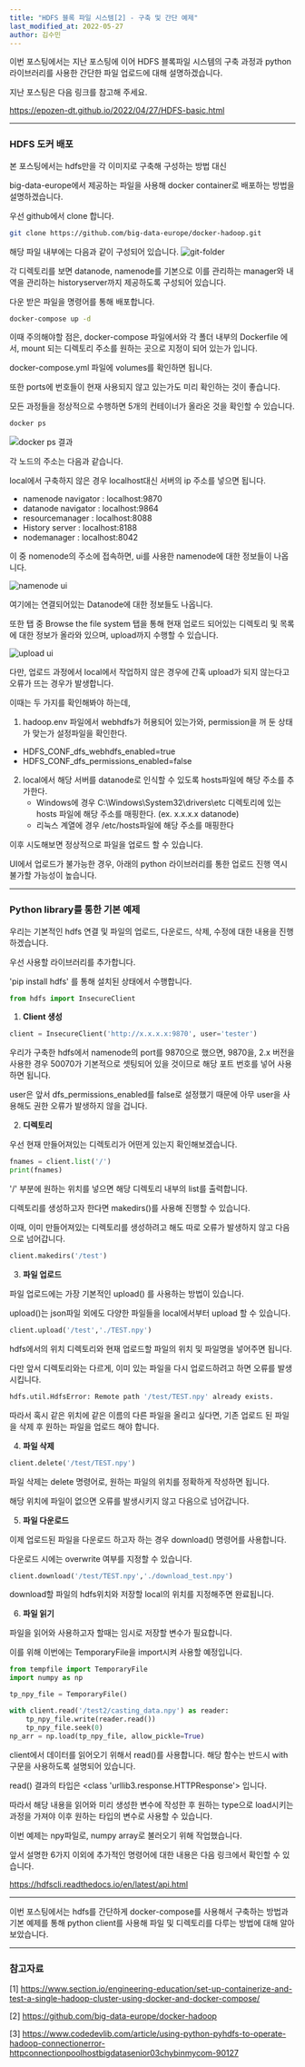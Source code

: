 ```yaml
---
title: "HDFS 블록 파일 시스템[2] - 구축 및 간단 예제"
last_modified_at: 2022-05-27
author: 김수민
---
```


이번 포스팅에서는 지난 포스팅에 이어 HDFS 블록파일 시스템의 구축 과정과 python 라이브러리를 사용한 간단한 파일 업로드에 대해 설명하겠습니다.

지난 포스팅은 다음 링크를 참고해 주세요.

https://epozen-dt.github.io/2022/04/27/HDFS-basic.html

---

### HDFS 도커 배포

본 포스팅에서는 hdfs만을 각 이미지로 구축해 구성하는 방법 대신

big-data-europe에서 제공하는 파일을 사용해 docker container로 배포하는 방법을 설명하겠습니다.

우선 github에서 clone 합니다.

```bash
git clone https://github.com/big-data-europe/docker-hadoop.git
```

해당 파일 내부에는 다음과 같이 구성되어 있습니다.
![git-folder](https://user-images.githubusercontent.com/87166420/170618964-c258553a-8df8-461e-ba1d-b73f8369edd0.PNG)

각 디렉토리를 보면 datanode, namenode를 기본으로 이를 관리하는 manager와 내역을 관리하는 historyserver까지 제공하도록 구성되어 있습니다.



다운 받은 파일을 명령어를 통해 배포합니다.

```bash
docker-compose up -d
```

이때 주의해야할 점은, docker-compose 파일에서와 각 폴더 내부의 Dockerfile 에서, mount 되는 디렉토리 주소를 원하는 곳으로 지정이 되어 있는가 입니다.

docker-compose.yml 파일에 volumes를 확인하면 됩니다. 

또한 ports에 번호들이 현재 사용되지 않고 있는가도 미리 확인하는 것이 좋습니다.



모든 과정들을 정상적으로 수행하면 5개의 컨테이너가 올라온 것을 확인할 수 있습니다.

```bash
docker ps
```

![docker ps 결과](https://user-images.githubusercontent.com/87166420/170619022-8d5dd3d8-408b-4e18-8345-1f449624c1ff.PNG)


각 노드의 주소는 다음과 같습니다.

 local에서 구축하지 않은 경우 localhost대신 서버의 ip 주소를 넣으면 됩니다.

- namenode navigator : localhost:9870
- datanode navigator : localhost:9864
- resourcemanager : localhost:8088
- History server : localhost:8188
- nodemanager : localhost:8042 



이 중 nomenode의 주소에 접속하면, ui를 사용한 namenode에 대한 정보들이 나옵니다.

![namenode ui](https://user-images.githubusercontent.com/87166420/170619053-eeb9177f-ed67-439e-a1d6-a7f340cfe778.PNG)



여기에는 연결되어있는 Datanode에 대한 정보들도 나옵니다.

또한 탭 중 Browse the file system 탭을 통해 현재 업로드 되어있는 디렉토리 및 목록에 대한 정보가 올라와 있으며, upload까지 수행할 수 있습니다.

![upload ui](https://user-images.githubusercontent.com/87166420/170619072-6cf74326-dadd-4d7f-8612-2ca9f3257a98.PNG)


다만, 업로드 과정에서 local에서 작업하지 않은 경우에 간혹 upload가 되지 않는다고 오류가 뜨는 경우가 발생합니다.

이때는 두 가지를 확인해봐야 하는데,

1.  hadoop.env 파일에서 webhdfs가 허용되어 있는가와, permission을 꺼 둔 상태가 맞는가 설정파일을 확인한다.
   - HDFS_CONF_dfs_webhdfs_enabled=true
   - HDFS_CONF_dfs_permissions_enabled=false
2. local에서 해당 서버를 datanode로 인식할 수 있도록 hosts파일에 해당 주소를 추가한다.
   - Windows에 경우 C:\Windows\System32\drivers\etc 디렉토리에 있는 hosts 파일에 해당 주소를 매핑한다. (ex. x.x.x.x	datanode)
   - 리눅스 계열에 경우 /etc/hosts파일에 해당 주소를 매핑한다

이후 시도해보면 정상적으로 파일을 업로드 할 수 있습니다.

UI에서 업로드가 불가능한 경우, 아래의 python 라이브러리를 통한 업로드 진행 역시 불가할 가능성이 높습니다.

---

### Python library를 통한 기본 예제

우리는 기본적인 hdfs 연결 및 파일의 업로드, 다운로드, 삭제, 수정에 대한 내용을 진행하겠습니다.

우선 사용할 라이브러리를 추가합니다.

'pip install hdfs' 를 통해 설치된 상태에서 수행합니다.

```python
from hdfs import InsecureClient
```

1. **Client 생성**

```python
client = InsecureClient('http://x.x.x.x:9870', user='tester')
```

우리가 구축한 hdfs에서 namenode의 port를 9870으로 했으면, 9870을, 2.x 버전을 사용한 경우 50070가 기본적으로 셋팅되어 있을 것이므로 해당 포트 번호를 넣어 사용하면 됩니다.

user은 앞서 dfs_permissions_enabled를 false로 설정했기 때문에 아무 user을 사용해도 권한 오류가 발생하지 않을 겁니다.



2. **디렉토리**

우선 현재 만들어져있는 디렉토리가 어떤게 있는지 확인해보겠습니다.

```python
fnames = client.list('/')
print(fnames)
```

'/' 부분에 원하는 위치를 넣으면 해당 디렉토리 내부의 list를 출력합니다.

디렉토리를 생성하고자 한다면 makedirs()를 사용해 진행할 수 있습니다.

이때, 이미 만들어져있는 디렉토리를 생성하려고 해도 따로 오류가 발생하지 않고 다음으로 넘어갑니다.

```python
client.makedirs('/test')
```



3. **파일 업로드**

파일 업로드에는 가장 기본적인 upload() 를 사용하는 방법이 있습니다.

upload()는 json파일 외에도 다양한 파일들을 local에서부터 upload 할 수 있습니다.

```python
client.upload('/test','./TEST.npy')
```

hdfs에서의 위치 디렉토리와 현재 업로드할 파일의 위치 및 파일명을 넣어주면 됩니다.

다만 앞서 디렉토리와는 다르게, 이미 있는 파일을 다시 업로드하려고 하면 오류를 발생시킵니다.

```bash
hdfs.util.HdfsError: Remote path '/test/TEST.npy' already exists.
```

따라서 혹시 같은 위치에 같은 이름의 다른 파일을 올리고 싶다면, 기존 업로드 된 파일을 삭제 후 원하는 파일을 업로드 해야 합니다.



4. **파일 삭제**

```python
client.delete('/test/TEST.npy')
```

파일 삭제는 delete 명령어로, 원하는 파일의 위치를 정확하게 작성하면 됩니다.

해당 위치에 파일이 없으면 오류를 발생시키지 않고 다음으로 넘어갑니다.



5. **파일 다운로드**

이제 업로드된 파일을 다운로드 하고자 하는 경우 download() 명령어를 사용합니다.

다운로드 시에는 overwrite 여부를 지정할 수 있습니다.

```python
client.download('/test/TEST.npy','./download_test.npy')
```

download할 파일의 hdfs위치와 저장할 local의 위치를 지정해주면 완료됩니다.



6. **파일 읽기**

파일을 읽어와 사용하고자 할때는 임시로 저장할 변수가 필요합니다.

이를 위해 이번에는 TemporaryFile을 import시켜 사용할 예정입니다.

```python
from tempfile import TemporaryFile
import numpy as np

tp_npy_file = TemporaryFile()

with client.read('/test2/casting_data.npy') as reader:
    tp_npy_file.write(reader.read())
    tp_npy_file.seek(0)
np_arr = np.load(tp_npy_file, allow_pickle=True)
```

client에서 데이터를 읽어오기 위해서 read()를 사용합니다. 해당 함수는 반드시 with 구문을 사용하도록 설명되어 있습니다.

read() 결과의 타입은 <class 'urllib3.response.HTTPResponse'> 입니다.

따라서 해당 내용을 읽어와 미리 생성한 변수에 작성한 후 원하는 type으로 load시키는 과정을 가져야 이후 원하는 타입의 변수로 사용할 수 있습니다.

이번 예제는 npy파일로, numpy array로 불러오기 위해 작업했습니다.



앞서 설명한 6가지 이외에 추가적인 명령어에 대한 내용은 다음 링크에서 확인할 수 있습니다.

https://hdfscli.readthedocs.io/en/latest/api.html

---

이번 포스팅에서는 hdfs를 간단하게 docker-compose를 사용해서 구축하는 방법과 기본 예제를 통해 python client를 사용해 파일 및 디렉토리를 다루는 방법에 대해 알아보았습니다.

---

### 참고자료

[1] https://www.section.io/engineering-education/set-up-containerize-and-test-a-single-hadoop-cluster-using-docker-and-docker-compose/

[2] https://github.com/big-data-europe/docker-hadoop

[3] https://www.codedevlib.com/article/using-python-pyhdfs-to-operate-hadoop-connectionerror-httpconnectionpoolhostbigdatasenior03chybinmycom-90127

